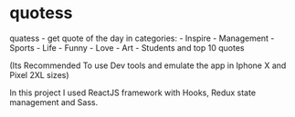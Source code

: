 # quotess

quatess - get quote of the day in categories: 
    - Inspire
    - Management
    - Sports
    - Life
    - Funny
    - Love
    - Art
    - Students
and top 10 quotes

(Its Recommended To use Dev tools and emulate the app in Iphone X and Pixel 2XL sizes)

In this project I used ReactJS framework with Hooks, Redux state management and Sass.
